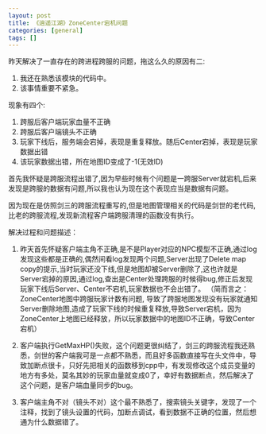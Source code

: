 ```yaml
---
layout: post
title: 《逍遥江湖》ZoneCenter宕机问题
categories: [general]
tags: []
---
```


昨天解决了一直存在的跨进程跨服的问题，拖这么久的原因有二:

1. 我还在熟悉该模块的代码中。
1. 该事情重要不紧急。

现象有四个:

1. 跨服后客户端玩家血量不正确
1. 跨服后客户端镜头不正确
1. 玩家下线后，服务端会宕掉，表现是重复释放。随后Center宕掉，表现是玩家数据出错
1. 该玩家数据出错，所在地图ID变成了-1(无效ID)

首先我怀疑是跨服流程出错了,因为早些时候有个问题是一跨服Server就宕机,后来发现是跨服的数据有问题,所以我也认为现在这个表现应当是数据有问题。

因为现在是仿照剑三的跨服流程重写的,但是地图管理相关的代码是剑世的老代码,比老的跨服流程,发现新流程客户端跨服清理的函数没有执行。

解决过程和问题描述：

1. 昨天首先怀疑客户端主角不正确,是不是Player对应的NPC模型不正确,通过log发现这些都是正确的,偶然间看log发现两个问题,Server出现了Delete map copy的提示,当时玩家还没下线,但是地图却被Server删除了,这也许就是Server宕掉的原因,通过log,查出是Center处理跨服的时候得bug,修正后发现玩家下线后Server、Center不宕机,玩家数据也不会出错了。
（简而言之：ZoneCenter地图中跨服玩家计数有问题, 导致了跨服地图发现没有玩家就通知Server删除地图,造成了玩家下线的时候重复释放,导致Server宕机，因为ZoneCenter上地图已经释放，所以玩家数据中的地图ID不正确，导致Center宕机）

1. 客户端执行GetMaxHP()失败，这个问题更很纠结了，剑三的跨服流程我还熟悉，剑世的客户端我可是一点都不熟悉，而且好多函数直接写在头文件中，导致加断点很卡，只好先把相关的函数移到cpp中，有发现修改这个成员变量的地方有多处，莫名其妙的玩家血量就变成0了，幸好有数据断点，然后解决了这个问题，是客户端血量同步的bug。

1. 客户端主角不对（镜头不对）这个最不熟悉了，搜索镜头关键字，发现了一个注释，找到了镜头设置的代码，加断点调试，看到数据不正确的位置，然后想通为什么数据错了。
